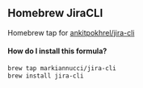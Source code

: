 ## Homebrew JiraCLI

Homebrew tap for [ankitpokhrel/jira-cli](https://github.com/ankitpokhrel/jira-cli)

#### How do I install this formula?

```sh
brew tap markiannucci/jira-cli
brew install jira-cli
```
